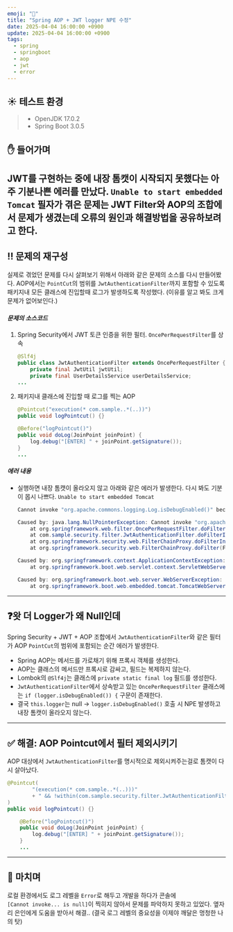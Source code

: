 ```yaml
---
emoji: "🧨"
title: "Spring AOP + JWT logger NPE 수정"
date: 2025-04-04 16:00:00 +0900
update: 2025-04-04 16:00:00 +0900
tags:
  - spring
  - springboot
  - aop
  - jwt
  - error
---
```


## ☀️ 테스트 환경
> - OpenJDK 17.0.2
> - Spring Boot 3.0.5


## ✋ 들어가며
JWT를 구현하는 중에 내장 톰캣이 시작되지 못했다는 아주 기분나쁜 에러를 만났다. `Unable to start embedded Tomcat`
필자가 겪은 문제는 JWT Filter와 AOP의 조합에서 문제가 생겼는데 오류의 원인과 해결방법을 공유하보려고 한다.
---

## ‼️ 문제의 재구성
실제로 겪었던 문제를 다시 살펴보기 위해서 아래와 같은 문제의 소스를 다시 만들어봤다.
AOP에서는 `PointCut`의 범위를 `JwtAuthenticationFilter`까지 포함할 수 있도록 패키지내 모든 클래스에 진입할때 로그가 발생하도록 작성했다. (이유를 알고 봐도 크게 문제가 없어보인다.)

#### ***문제의 소스코드***

1. Spring Security에서 JWT 토큰 인증을 위한 필터. `OncePerRequestFilter`를 상속
    ```java
    @Slf4j
    public class JwtAuthenticationFilter extends OncePerRequestFilter {
        private final JwtUtil jwtUtil;
        private final UserDetailsService userDetailsService;
    ...
    ```

2. 패키지내 클래스에 진입할 때 로그를 찍는 AOP
    ```java
    @Pointcut("execution(* com.sample..*(..))")
    public void logPointcut() {}
    
    @Before("logPointcut()")
    public void doLog(JoinPoint joinPoint) {
        log.debug("[ENTER] " + joinPoint.getSignature());
    }
    ...
    ```

#### ***에러 내용***
- 실행하면 내장 톰캣이 올라오지 않고 아래와 같은 에러가 발생한다. 다시 봐도 기분이 몹시 나쁘다. `Unable to start embedded Tomcat`
    ```java
    Cannot invoke "org.apache.commons.logging.Log.isDebugEnabled()" because "this.logger" is null
    
    Caused by: java.lang.NullPointerException: Cannot invoke "org.apache.commons.logging.Log.isDebugEnabled()" because "this.logger" is null
        at org.springframework.web.filter.OncePerRequestFilter.doFilter(OncePerRequestFilter.java:109)
        at com.sample.security.filter.JwtAuthenticationFilter.doFilterInternal(JwtAuthenticationFilter.java:42)
        at org.springframework.security.web.FilterChainProxy.doFilterInternal(FilterChainProxy.java:209)
        at org.springframework.security.web.FilterChainProxy.doFilter(FilterChainProxy.java:178)
    
    Caused by: org.springframework.context.ApplicationContextException: Unable to start web server
        at org.springframework.boot.web.servlet.context.ServletWebServerApplicationContext.onRefresh(ServletWebServerApplicationContext.java:164)
    
    Caused by: org.springframework.boot.web.server.WebServerException: Unable to start embedded Tomcat
        at org.springframework.boot.web.embedded.tomcat.TomcatWebServer.initialize(TomcatWebServer.java:142)
    ```
---

## ❓왓 더 Logger가 왜 Null인데

Spring Security + JWT + AOP 조합에서 `JwtAuthenticationFilter`와 같은 필터가 AOP `PointCut`의 범위에 포함되는 순간 에러가 발생한다.

- Spring AOP는 메서드를 가로채기 위해 프록시 객체를 생성한다.
- AOP는 클래스의 메서드만 프록시로 감싸고, 필드는 복제하지 않는다.
- Lombok의 `@Slf4j`는 클래스에 `private static final log` 필드를 생성한다.
- `JwtAuthenticationFilter`에서 상속받고 있는 `OncePerRequestFilter` 클래스에는 ```if (logger.isDebugEnabled()) {``` 구문이 존재한다.
- 결국 `this.logger`는 null → `logger.isDebugEnabled()` 호출 시 NPE 발생하고 내장 톰캣이 올라오지 않는다.

---

## ✅ 해결: AOP Pointcut에서 필터 제외시키기

AOP 대상에서 `JwtAuthenticationFilter`를 명시적으로 제외시켜주는걸로 톰캣이 다시 살아났다.

```java
@Pointcut(
        "(execution(* com.sample..*(..)))" 
        + " && !within(com.sample.security.filter.JwtAuthenticationFilter)"
)
public void logPointcut() {}

    @Before("logPointcut()")
    public void doLog(JoinPoint joinPoint) {
        log.debug("[ENTER] " + joinPoint.getSignature());
    }
    ...
```

---

## 👋 마치며
로컬 환경에서도 로그 레벨을 `Error`로 해두고 개발을 하다가 콘솔에  
`[Cannot invoke... is null]`이 찍히지 않아서 문제를 파악하지 못하고 있었다.
옆자리 은인에게 도움을 받아서 해결.. (결국 로그 레벨의 중요성을 이제야 깨달은 멍청한 나의 탓)